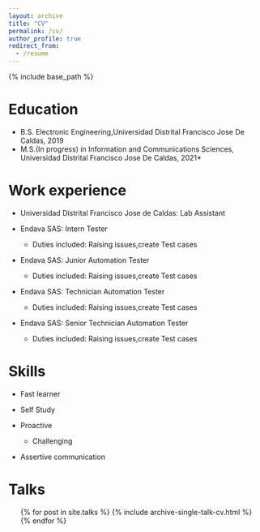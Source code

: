 ```yaml
---
layout: archive
title: "CV"
permalink: /cv/
author_profile: true
redirect_from:
  - /resume
---
```


{% include base_path %}

Education
======
* B.S. Electronic Engineering,Universidad Distrital Francisco Jose De Caldas, 2019
* M.S.(In progress) in Information and Communications Sciences, Universidad Distrital Francisco Jose De Caldas, 2021* 

Work experience
======
* Universidad Distrital Francisco Jose de Caldas: Lab Assistant

* Endava SAS: Intern Tester
  * Duties included: Raising issues,create Test cases

* Endava SAS: Junior Automation Tester
  * Duties included: Raising issues,create Test cases

* Endava SAS: Technician Automation Tester
  * Duties included: Raising issues,create Test cases

* Endava SAS: Senior Technician Automation Tester
  * Duties included: Raising issues,create Test cases
  
Skills
======
* Fast learner
* Self Study
* Proactive
  * Challenging

* Assertive communication


<!-- Publications
======
  <ul>{% for post in site.publications %}
    {% include archive-single-cv.html %}
  {% endfor %}</ul> -->
  
Talks
======
  <ul>{% for post in site.talks %}
    {% include archive-single-talk-cv.html %}
  {% endfor %}</ul>
  
<!-- Teaching
======
  <ul>{% for post in site.teaching %}
    {% include archive-single-cv.html %}
  {% endfor %}</ul> -->
  
<!-- Service and leadership
======
* Currently signed in to 43 different slack teams -->
